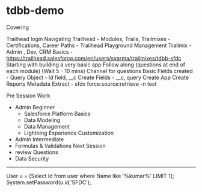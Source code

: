 # tdbb-demo
Covering

Trailhead login
Navigating Trailhead 
    - Modules, Trails, Trailmixes
    - Certifications, Career Paths
    - Trailhead Playground Management
Trailmix - Admin , Dev, CRM Basics - https://trailhead.salesforce.com/en/users/svarma/trailmixes/tdbb-sfdc
Starting with building a very basic app
Follow along (questions at end of each module) (Wait 5 - 10 mins)
Channel for questions
Basic Fields created - Query Object - Id field, __c
Create Fields - __c, query
Create App
Create Reports
Metadata Extract
    - sfdx force:source:retrieve -n test

 Pre Session Work
  - Admin Beginner
    - Salesforce Platform Basics
    - Data Modeling
    - Data Management
    - Lightning Experience Customization
  - Admin Intermediate
   - Formulas & Validations
 Next Session
   - review Questions
   - Data Security  




---------------
User u = [Select Id from user where Name like '%kumar%' LIMIT 1];
System.setPassword(u.id,'SFDC');
